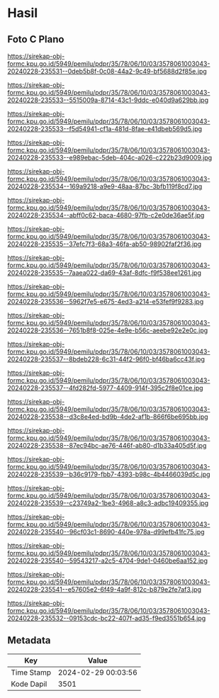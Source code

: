 # Hasil

## Foto C Plano

https://sirekap-obj-formc.kpu.go.id/5949/pemilu/pdpr/35/78/06/10/03/3578061003043-20240228-235531--0deb5b8f-0c08-44a2-9c49-bf5688d2f85e.jpg

https://sirekap-obj-formc.kpu.go.id/5949/pemilu/pdpr/35/78/06/10/03/3578061003043-20240228-235533--5515009a-8714-43c1-9ddc-e040d9a629bb.jpg

https://sirekap-obj-formc.kpu.go.id/5949/pemilu/pdpr/35/78/06/10/03/3578061003043-20240228-235533--f5d54941-cf1a-481d-8fae-e41dbeb569d5.jpg

https://sirekap-obj-formc.kpu.go.id/5949/pemilu/pdpr/35/78/06/10/03/3578061003043-20240228-235533--e989ebac-5deb-404c-a026-c222b23d9009.jpg

https://sirekap-obj-formc.kpu.go.id/5949/pemilu/pdpr/35/78/06/10/03/3578061003043-20240228-235534--169a9218-a9e9-48aa-87bc-3bfb119f8cd7.jpg

https://sirekap-obj-formc.kpu.go.id/5949/pemilu/pdpr/35/78/06/10/03/3578061003043-20240228-235534--abff0c62-baca-4680-97fb-c2e0de36ae5f.jpg

https://sirekap-obj-formc.kpu.go.id/5949/pemilu/pdpr/35/78/06/10/03/3578061003043-20240228-235535--37efc7f3-68a3-46fa-ab50-98902faf2f36.jpg

https://sirekap-obj-formc.kpu.go.id/5949/pemilu/pdpr/35/78/06/10/03/3578061003043-20240228-235535--7aaea022-da69-43af-8dfc-f9f538ee1261.jpg

https://sirekap-obj-formc.kpu.go.id/5949/pemilu/pdpr/35/78/06/10/03/3578061003043-20240228-235536--5962f7e5-e675-4ed3-a214-e53fef9f9283.jpg

https://sirekap-obj-formc.kpu.go.id/5949/pemilu/pdpr/35/78/06/10/03/3578061003043-20240228-235536--7651b8f8-025e-4e9e-b56c-aeebe92e2e0c.jpg

https://sirekap-obj-formc.kpu.go.id/5949/pemilu/pdpr/35/78/06/10/03/3578061003043-20240228-235537--8bdeb228-6c31-44f2-96f0-bf46ba6cc43f.jpg

https://sirekap-obj-formc.kpu.go.id/5949/pemilu/pdpr/35/78/06/10/03/3578061003043-20240228-235537--4fd282fd-5977-4409-914f-395c2f8e01ce.jpg

https://sirekap-obj-formc.kpu.go.id/5949/pemilu/pdpr/35/78/06/10/03/3578061003043-20240228-235538--d3c8e4ed-bd9b-4de2-af1b-866f6be695bb.jpg

https://sirekap-obj-formc.kpu.go.id/5949/pemilu/pdpr/35/78/06/10/03/3578061003043-20240228-235538--87ec94bc-ae76-446f-ab80-d1b33a405d5f.jpg

https://sirekap-obj-formc.kpu.go.id/5949/pemilu/pdpr/35/78/06/10/03/3578061003043-20240228-235539--b36c9179-fbb7-4393-b98c-4b4466039d5c.jpg

https://sirekap-obj-formc.kpu.go.id/5949/pemilu/pdpr/35/78/06/10/03/3578061003043-20240228-235539--c23749a2-1be3-4968-a8c3-adbc19409355.jpg

https://sirekap-obj-formc.kpu.go.id/5949/pemilu/pdpr/35/78/06/10/03/3578061003043-20240228-235540--96cf03c1-8690-440e-978a-d99efb41fc75.jpg

https://sirekap-obj-formc.kpu.go.id/5949/pemilu/pdpr/35/78/06/10/03/3578061003043-20240228-235540--59543217-a2c5-4704-9de1-0460be6aa152.jpg

https://sirekap-obj-formc.kpu.go.id/5949/pemilu/pdpr/35/78/06/10/03/3578061003043-20240228-235541--e57605e2-6f49-4a9f-812c-b879e2fe7af3.jpg

https://sirekap-obj-formc.kpu.go.id/5949/pemilu/pdpr/35/78/06/10/03/3578061003043-20240228-235532--09153cdc-bc22-407f-ad35-f9ed3551b654.jpg


## Metadata

| Key        | Value               |
| ---------- | ------------------- |
| Time Stamp | 2024-02-29 00:03:56 |
| Kode Dapil | 3501                |



